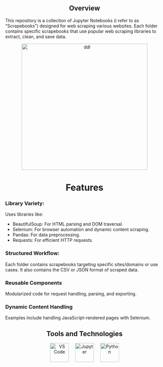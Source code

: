 <h2 align="center"> Overview</h2>
This repository is a collection of Jupyter Notebooks (i refer to as "Scrapebooks") designed for web scraping various websites. Each folder contains specific scrapebooks that use popular web scraping libraries to extract, clean, and save data.

<p align="center">
  <img src="https://media3.giphy.com/media/v1.Y2lkPTc5MGI3NjExZzVycTg4Z3FqMXdiZTFidWRhYTJ6N2RicnI5M25ubG9mc2pjOGFpZSZlcD12MV9pbnRlcm5hbF9naWZfYnlfaWQmY3Q9Zw/LaVp0AyqR5bGsC5Cbm/giphy.gif" alt="ddl" width="400">
</p>

<h1 align="center"> Features </h1>

### Library Variety: 
Uses libraries like:
- BeautifulSoup: For HTML parsing and DOM traversal.
- Selenium: For browser automation and dynamic content scraping.
- Pandas: For data preprocessing.
- Requests: For efficient HTTP requests.

### Structured Workflow: 
Each folder contains scrapebooks targeting specific sites/domains or use cases. It also contains the CSV or JSON format of scraped data. 

### Reusable Components
Modularized code for request handling, parsing, and exporting.

### Dynamic Content Handling
Examples include handling JavaScript-rendered pages with Selenium.

<h2 align="center">Tools and Technologies</h2>

<p align="center">
  <img src="https://cdn.jsdelivr.net/gh/devicons/devicon/icons/vscode/vscode-original.svg" width="60" alt="VS Code" />
  &nbsp;&nbsp;&nbsp;
  <img src="https://cdn.jsdelivr.net/gh/devicons/devicon/icons/jupyter/jupyter-original.svg" width="60" alt="Jupyter" />
  &nbsp;&nbsp;&nbsp;
  <img src="https://cdn.jsdelivr.net/gh/devicons/devicon/icons/python/python-original.svg" width="60" alt="Python" />
</p>
